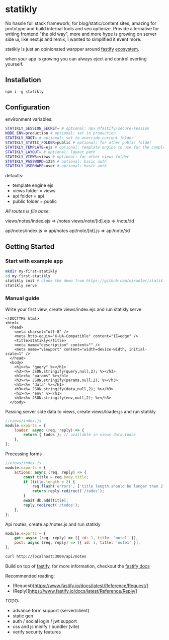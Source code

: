 # statikly

No hassle full stack framework, for blog/static/content sites, amazing for prototype and build internal tools and seo optimize.
Provide alternative for writing frontend "the old way", more and more hype is growing on server side ui, like next.js and remix, I wanted to simplified it event more.

statikly is just an opinionated warpper around [fastify](https://www.fastify.io/) [ecosystem](https://www.fastify.io/ecosystem/).

when your app is growing you can always eject and control everting yourself.

## Installation

```js
npm i -g statikly
```

## Configuration

environment variables:

```sh
STATIKLY_SESSION_SECRET= # optional: npx @fastify/secure-session
NODE_ENV=production # optional: set in production
STATIKLY_ROOT= # optional: set to override current folder
STATIKLY_STATIC_FOLDER=public # optional: for other public folder
STATIKLY_TEMPLATE=ejs # optional: template engine to use for the complete list @fastify/view
STATIKLY_LAYOUT= # optional: layout path
STATIKLY_VIEWS=views # optional: for other views folder
STATIKLY_PASSWORD=1234 # optional: basic auth
STATIKLY_USERNAME=user # optional: basic auth
```

defaults:

-   template engine ejs
-   views folder = views
-   api folder = api
-   public folder = public

_All routes is file base:_

views/notes/index.ejs => /notes
views/note/[id].ejs => /note/:id

api/notes/index.js => api/notes
api/note/[id].js => api/note/:id

## Getting Started

### Start with example app

```sh
mkdir my-first-statikly
cd my-first-statikly
statikly init # clone the demo from https://github.com/niradler/statikly-demo
statikly serve
```

### Manual guide

Write your first view, create views/index.ejs and run statikly serve

```ejs
<!DOCTYPE html>
<html>
  <head>
    <meta charset="utf-8" />
    <meta http-equiv="X-UA-Compatible" content="IE=edge" />
    <title>statikly</title>
    <meta name="description" content="" />
    <meta name="viewport" content="width=device-width, initial-scale=1" />
  </head>
  <body>
    <h1><%= "query" %></h1>
    <h3><%= JSON.stringify(query,null,2); %></h3>
    <h1><%= "params" %></h1>
    <h3><%= JSON.stringify(params,null,2); %></h3>
    <h1><%= "data" %></h1>
    <h3><%= JSON.stringify(data,null,2); %></h3>
    <h1><%= "env" %></h1>
    <h3><%= JSON.stringify(env,null,2); %></h3>
  </body>
```

Passing server side data to views, create views/loader.js and run statikly

```js
//views/index.js
module.exports = {
    loader: async (req, reply) => {
        return { todos }; // available in views data.todos
    },
};
```

Processing forms

```js
//views/index.js
module.exports = {
    actions: async (req, reply) => {
        const title = req.body.title;
        if (title.length < 2) {
            req.flash('errors', ['title length should be longer then 2 characters']);
            return reply.redirect('/todos');
        }
        await db.add(title);
        reply.redirect('/todos');
    },
};
```

Api routes, create api/notes.js and run statikly

```js
module.exports = {
    get: async (req, reply) => [{ id: 1, title: 'note1' }],
    post: async (req, reply) => [{ id: 1, title: 'note1' }],
};
```

```sh
curl http://localhost:3000/api/notes
```

Build on top of [fastify](https://www.fastify.io/), for more information, checkout the [fastify docs](https://www.fastify.io/docs/latest/)

Recommended reading:

-   (Request)[https://www.fastify.io/docs/latest/Reference/Request/]
-   (Reply)[https://www.fastify.io/docs/latest/Reference/Reply/]

TODO:

-   advance form support (server/client)
-   static gen
-   auth / social login / jwt support
-   css and js minify / bundler (vite)
-   verify security features
